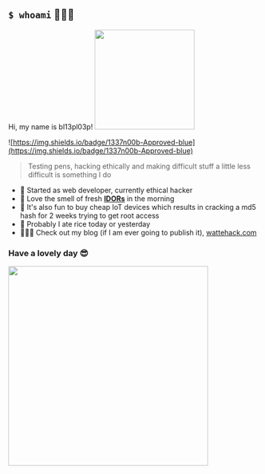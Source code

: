 ## `$ whoami` 🧑🏻‍💻 
Hi, my name is bl13pl03p!
<img src="https://media.giphy.com/media/hiJ9ypGI5tIKdwKoK2/giphy.gif" width="200" > 

![https://img.shields.io/badge/1337n00b-Approved-blue](https://img.shields.io/badge/1337n00b-Approved-blue)
> Testing pens, hacking ethically and making difficult stuff a little less difficult is something I do
- 🤖 Started as web developer, currently ethical hacker
- 🥞 Love the smell of fresh **[IDORs](https://owasp.org/www-project-web-security-testing-guide/v42/4-Web_Application_Security_Testing/05-Authorization_Testing/04-Testing_for_Insecure_Direct_Object_References)** in the morning
- 🔨 It's also fun to buy cheap IoT devices which results in cracking a md5 hash for 2 weeks trying to get root access
- 🍚 Probably I ate rice today or yesterday
- 🧑🏻‍🏫 Check out my blog (if I am ever going to publish it), [wattehack.com](https://wattehack.com)

### Have a lovely day :sunglasses:
<img src="https://media.giphy.com/media/7B25Ol4JQ3IMwQ7cxG/giphy.gif" width="400" > 
